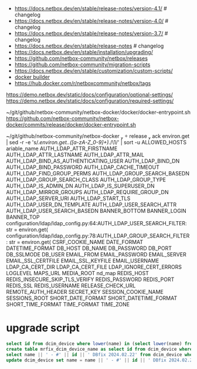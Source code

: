 * https://docs.netbox.dev/en/stable/release-notes/version-4.1/ # changelog
* https://docs.netbox.dev/en/stable/release-notes/version-4.0/ # changelog
* https://docs.netbox.dev/en/stable/release-notes/version-3.7/ # changelog
* https://docs.netbox.dev/en/stable/release-notes # changelog
* https://docs.netbox.dev/en/stable/installation/upgrading/
* https://github.com/netbox-community/netbox/releases
* https://github.com/netbox-community/migration-scripts
* https://docs.netbox.dev/en/stable/customization/custom-scripts/
* [docker builder](https://github.com/netbox-community/netbox-docker)
* https://hub.docker.com/r/netboxcommunity/netbox/tags


https://demo.netbox.dev/static/docs/configuration/optional-settings/
https://demo.netbox.dev/static/docs/configuration/required-settings/

~/git/github/netbox-community/netbox-docker/docker/docker-entrypoint.sh
https://github.com/netbox-community/netbox-docker/commits/release/docker/docker-entrypoint.sh



 ~/git/github/netbox-community/netbox-docker   release  ack environ.get | sed -r -e 's/.*environ.get..([a-zA-Z_0-9]+).*/\1/' | sort -u
ALLOWED_HOSTS
ariable_name
AUTH_LDAP_ATTR_FIRSTNAME
AUTH_LDAP_ATTR_LASTNAME
AUTH_LDAP_ATTR_MAIL
AUTH_LDAP_BIND_AS_AUTHENTICATING_USER
AUTH_LDAP_BIND_DN
AUTH_LDAP_BIND_PASSWORD
AUTH_LDAP_CACHE_TIMEOUT
AUTH_LDAP_FIND_GROUP_PERMS
AUTH_LDAP_GROUP_SEARCH_BASEDN
AUTH_LDAP_GROUP_SEARCH_CLASS
AUTH_LDAP_GROUP_TYPE
AUTH_LDAP_IS_ADMIN_DN
AUTH_LDAP_IS_SUPERUSER_DN
AUTH_LDAP_MIRROR_GROUPS
AUTH_LDAP_REQUIRE_GROUP_DN
AUTH_LDAP_SERVER_URI
AUTH_LDAP_START_TLS
AUTH_LDAP_USER_DN_TEMPLATE
AUTH_LDAP_USER_SEARCH_ATTR
AUTH_LDAP_USER_SEARCH_BASEDN
BANNER_BOTTOM
BANNER_LOGIN
BANNER_TOP
configuration/ldap/ldap_config.py:64:AUTH_LDAP_USER_SEARCH_FILTER: str = environ.get(
configuration/ldap/ldap_config.py:78:AUTH_LDAP_GROUP_SEARCH_FILTER: str = environ.get(
CSRF_COOKIE_NAME
DATE_FORMAT
DATETIME_FORMAT
DB_HOST
DB_NAME
DB_PASSWORD
DB_PORT
DB_SSLMODE
DB_USER
EMAIL_FROM
EMAIL_PASSWORD
EMAIL_SERVER
EMAIL_SSL_CERTFILE
EMAIL_SSL_KEYFILE
EMAIL_USERNAME
LDAP_CA_CERT_DIR
LDAP_CA_CERT_FILE
LDAP_IGNORE_CERT_ERRORS
LOGLEVEL
MAPS_URL
MEDIA_ROOT
nd_map
REDIS_HOST
REDIS_INSECURE_SKIP_TLS_VERIFY
REDIS_PASSWORD
REDIS_PORT
REDIS_SSL
REDIS_USERNAME
RELEASE_CHECK_URL
REMOTE_AUTH_HEADER
SECRET_KEY
SESSION_COOKIE_NAME
SESSIONS_ROOT
SHORT_DATE_FORMAT
SHORT_DATETIME_FORMAT
SHORT_TIME_FORMAT
TIME_FORMAT
TIME_ZONE


# upgrade script
```sql
select id from dcim_device where lower(name) in (select lower(name) from dcim_device group by lower(name) having count(1) > 1);
create table mrfix_dcim_device_name as select id from dcim_device where lower(name) in (select lower(name) from dcim_device group by lower(name) having count(1) > 1);
select name || ' - #' || id || ' DBfix 2024.02.22' from dcim_device where id in (select id from mrfix_dcim_device_name);
update dcim_device set name = name || ' - #' || id || ' DBfix 2024.02.22' where id in (select id from mrfix_dcim_device_name);
